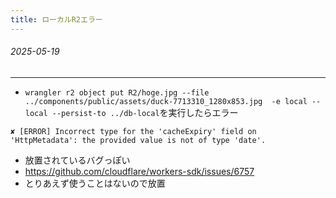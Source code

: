 ```yaml
---
title: ローカルR2エラー
---
```


###### 2025-05-19

---

- `wrangler r2 object put R2/hoge.jpg --file ../components/public/assets/duck-7713310_1280x853.jpg  -e local --local --persist-to ../db-local`を実行したらエラー

```
✘ [ERROR] Incorrect type for the 'cacheExpiry' field on 'HttpMetadata': the provided value is not of type 'date'.
```

- 放置されているバグっぽい
- https://github.com/cloudflare/workers-sdk/issues/6757
- とりあえず使うことはないので放置
